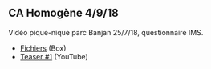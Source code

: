 ## CA Homogène 4/9/18

Vidéo pique-nique parc Banjan 25/7/18, questionnaire IMS.

- [Fichiers](https://app.box.com/s/m57flncah28osehpud52i2s242kd6t06) (Box)
- [Teaser #1](https://youtu.be/RgeNwsMLXBM) (YouTube)

